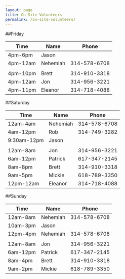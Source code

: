 ```yaml
---
layout: page
title: On-Site Volunteers
permalink: /on-site-volunteers/
---
```

##Friday
  
| Time | Name | Phone |  
| ---- | ---- | ----- |  
| 4pm-6pm  | Jason | |  
| 4pm-12am | Nehemiah | 314-578-6708 |  
| | | |  
| 4pm-10pm | Brett  | 314-910-3318 |  
| 4pm-12am | Jon   | 314-956-3221 |  
| 4pm-11pm | Eleanor  | 314-718-4088 |  
  
##Saturday
  
| Time | Name | Phone |  
| ---- | ---- | ----- |  
| 12am-4am | Nehemiah | 314-578-6708 |  
| 4am-12pm | Rob   | 314-749-3282 |  
| 9:30am-12pm | Jason | | 
| | | |  
| 12am-8am | Jon   | 314-956-3221   |  
| 6am-12pm | Patrick  | 617-347-2145 |  
| 8am-8pm  | Brett  | 314-910-3318 |  
| 9am-5pm  | Mickie  | 618-789-3350 |  
| 12pm-12am | Eleanor  | 314-718-4088  |  
  
##Sunday  
  
| Time | Name | Phone |  
| ---- | ---- | ----- |  
| 12am-8am | Nehemiah | 314-578-6708 |  |  
| 10am-3pm | Jason  |  |  
| 12pm-4pm | Nehemiah | 314-578-6708 |  
| | | |  
| 12am-8am | Jon   | 314-956-3221 |  
| 6am-12pm | Patrick  | 617-347-2145  |  
| 8am-4pm  | Brett  | 314-910-3318 |  
| 9am-2pm  | Mickie  | 618-789-3350 |  
